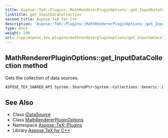 ```yaml
---
title: Aspose::TeX::Plugins::MathRendererPluginOptions::get_InputDataCollection method
linktitle: get_InputDataCollection
second_title: Aspose.TeX for C++
description: 'Aspose::TeX::Plugins::MathRendererPluginOptions::get_InputDataCollection method. Gets the collection of data sources in C++.'
type: docs
weight: 100
url: /cpp/aspose.tex.plugins/mathrendererpluginoptions/get_inputdatacollection/
---
```

## MathRendererPluginOptions::get_InputDataCollection method


Gets the collection of data sources.

```cpp
ASPOSE_TEX_SHARED_API System::SharedPtr<System::Collections::Generic::List<System::SharedPtr<IDataSource>>> Aspose::TeX::Plugins::MathRendererPluginOptions::get_InputDataCollection() override
```

## See Also

* Class [IDataSource](../../idatasource/)
* Class [MathRendererPluginOptions](../)
* Namespace [Aspose::TeX::Plugins](../../)
* Library [Aspose.TeX for C++](../../../)
